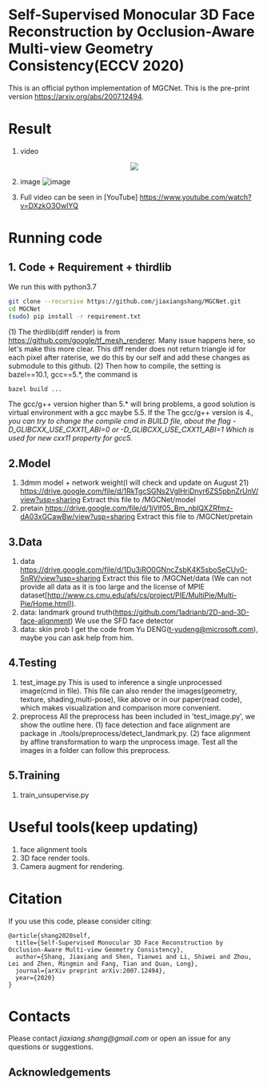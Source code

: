 # Self-Supervised Monocular 3D Face Reconstruction by Occlusion-Aware Multi-view Geometry Consistency(ECCV 2020)
This is an official python implementation of MGCNet. This is the pre-print version https://arxiv.org/abs/2007.12494.

# Result
1. video
  <p align="center"> 
  <img src="githubVisual/ECCV2020_Github.gif">
  </p>
  
2. image
  ![image](https://github.com/jiaxiangshang/MGCNet/blob/master/githubVisual/result_multiPose.jpg)
  
3. Full video can be seen in [YouTube] https://www.youtube.com/watch?v=DXzkO3OwlYQ
  
# Running code
## 1. Code + Requirement + thirdlib
We run this with python3.7
```bash
git clone --recursive https://github.com/jiaxiangshang/MGCNet.git
cd MGCNet
(sudo) pip install -r requirement.txt
```
(1) The thirdlib(diff render) is from https://github.com/google/tf_mesh_renderer. Many issue happens here, so let's make this more clear.
This diff render does not return triangle id for each pixel after raterise, we do this by our self and add these changes as submodule to this github. 
(2) Then how to compile, the setting is bazel==10.1, gcc==5.*, the command is 
```bash
bazel build ...
```
The gcc/g++ version higher than 5.* will bring problems, a good solution is virtual environment with a gcc maybe 5.5.
If the The gcc/g++ version is 4.*, you can try to change the compile cmd in BUILD file, about the flag -D_GLIBCXX_USE_CXX11_ABI=0 or -D_GLIBCXX_USE_CXX11_ABI=1
Which is used for new cxx11 property for gcc5.*

## 2.Model
1. 3dmm model + network weight(I will check and update on August 21)
  https://drive.google.com/file/d/1RkTgcSGNs2VglHriDnyr6ZS5pbnZrUnV/view?usp=sharing
  Extract this file to /MGCNet/model
2. pretain
  https://drive.google.com/file/d/1jVlf05_Bm_nbIQXZRfmz-dA03xGCawBw/view?usp=sharing
  Extract this file to /MGCNet/pretain
  
## 3.Data
1. data
  https://drive.google.com/file/d/1Du3iRO0GNncZsbK4K5sboSeCUv0-SnRV/view?usp=sharing
  Extract this file to /MGCNet/data
  (We can not provide all data as it is too large and the license of MPIE dataset[http://www.cs.cmu.edu/afs/cs/project/PIE/MultiPie/Multi-Pie/Home.html]).
2. data: landmark ground truth(https://github.com/1adrianb/2D-and-3D-face-alignment)
   We use the SFD face detector
3. data: skin prob
  I get the code from Yu DENG(t-yudeng@microsoft.com), maybe you can ask help from him.

## 4.Testing
1. test_image.py
  This is used to inference a single unprocessed image(cmd in file).
  This file can also render the images(geometry, texture, shading,multi-pose), like above or in our paper(read code), which makes visualization and comparison more convenient.
2. preprocess
  All the preprocess has been included in 'test_image.py', we show the outline here.
  (1) face detection and face alignment are package in ./tools/preprocess/detect_landmark,py.
  (2) face alignment by affine transformation to warp the unprocess image.
  Test all the images in a folder can follow this preprocess.
  
## 5.Training
1. train_unsupervise.py

# Useful tools(keep updating)
1. face alignment tools
2. 3D face render tools.
3. Camera augment for rendering.

# Citation
If you use this code, please consider citing:

```
@article{shang2020self,
  title={Self-Supervised Monocular 3D Face Reconstruction by Occlusion-Aware Multi-view Geometry Consistency},
  author={Shang, Jiaxiang and Shen, Tianwei and Li, Shiwei and Zhou, Lei and Zhen, Mingmin and Fang, Tian and Quan, Long},
  journal={arXiv preprint arXiv:2007.12494},
  year={2020}
}
```

# Contacts
Please contact _jiaxiang.shang@gmail.com_  or open an issue for any questions or suggestions.

## Acknowledgements

